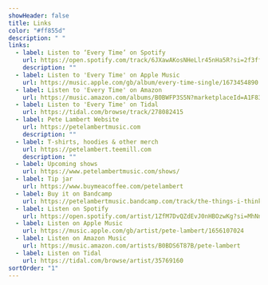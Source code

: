 ```yaml
---
showHeader: false
title: Links
color: "#ff855d"
description: " "
links:
  - label: Listen to ‘Every Time’ on Spotify
    url: https://open.spotify.com/track/6JXawAKosNHeLlr45nHa5R?si=2f3ff79416024e9c
    description: ""
  - label: Listen to 'Every Time' on Apple Music
    url: https://music.apple.com/gb/album/every-time-single/1673454890
  - label: Listen to 'Every Time' on Amazon
    url: https://music.amazon.com/albums/B0BWFP3S5N?marketplaceId=A1F83G8C2ARO7P&musicTerritory=GB&ref=dm_sh_OMWVayuvfyhmitzCFQSnsu8wd&trackAsin=B0BWFRN182
  - label: Listen to 'Every Time' on Tidal
    url: https://tidal.com/browse/track/278082415
  - label: Pete Lambert Website
    url: https://petelambertmusic.com
    description: ""
  - label: T-shirts, hoodies & other merch
    url: https://petelambert.teemill.com
    description: ""
  - label: Upcoming shows
    url: https://www.petelambertmusic.com/shows/
  - label: Tip jar
    url: https://www.buymeacoffee.com/petelambert
  - label: Buy it on Bandcamp
    url: https://petelambertmusic.bandcamp.com/track/the-things-i-think
  - label: Listen on Spotify
    url: https://open.spotify.com/artist/1ZfM7DvQZdEvJ0nHBOzwKg?si=MhNnjP3DQKCayjcyKUVx2Q
  - label: Listen on Apple Music
    url: https://music.apple.com/gb/artist/pete-lambert/1656107024
  - label: Listen on Amazon Music
    url: https://music.amazon.com/artists/B0BDS6T87B/pete-lambert
  - label: Listen on Tidal
    url: https://tidal.com/browse/artist/35769160
sortOrder: "1"
---
```

